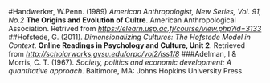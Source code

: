 #Handwerker, W.Penn. (1989) *American Anthropologist, New Series, Vol. 91, No.2* **The Origins and Evolution of Cultre**. American Anthropological Association. Retrived from *https://elearn.usp.ac.fj/course/view.php?id=3133*
##Hofstede, G. (2011). *Dimensionalizing Cultures: The Hofstede Model in Context*. **Online Readings in Psychology and Culture, Unit 2**. Retrieved from *http://scholarworks.gvsu.edu/orpc/vol2/iss1/8*
###Adelman, I & Morris, C. T. (1967). *Society, politics and economic development: A quantitative approach*. Baltimore, MA: Johns Hopkins University Press. 
